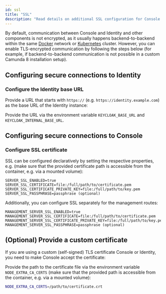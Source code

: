 ```yaml
---
id: ssl
title: "SSL"
description: "Read details on additional SSL configuration for Console."
---
```


By default, communication between Console and Identity and other components is not encrypted, as it usually happens backend-to-backend within the same [Docker](/self-managed/setup/deploy/other/docker.md) network or [Kubernetes](/self-managed/setup/install.md) cluster.
However, you can enable TLS-encrypted communication by following the steps below (for example, if backend-to-backend communication is not possible in a custom Camunda 8 installation setup).

## Configuring secure connections to Identity

### Configure the Identity base URL

Provide a URL that starts with `https://` (e.g. `https://identity.example.com`) as the base URL of the Identity instance:

Provide the URL via the environment variable `KEYCLOAK_BASE_URL` and `KEYCLOAK_INTERNAL_BASE_URL`.

## Configuring secure connections to Console

### Configure SSL certificate

SSL can be configured declaratively by setting the respective properties, e.g. (make sure that the provided certificate path is accessible from the container, e.g. via a mounted volume):

```
SERVER_SSL_ENABLED=true
SERVER_SSL_CERTIFICATE=file:/full/path/to/certificate.pem
SERVER_SSL_CERTIFICATE_PRIVATE_KEY=file:/full/path/to/key.pem
SERVER_SSL_PASSPHRASE=passphrase (optional)
```

Additionally, you can configure SSL separately for the management routes:

```
MANAGEMENT_SERVER_SSL_ENABLED=true
MANAGEMENT_SERVER_SSL_CERTIFICATE=file:/full/path/to/certificate.pem
MANAGEMENT_SERVER_SSL_CERTIFICATE_PRIVATE_KEY=file:/full/path/to/key.pem
MANAGEMENT_SERVER_SSL_PASSPHRASE=passphrase (optional)
```

## (Optional) Provide a custom certificate

If you are using a custom (self-signed) TLS certificate Console or Identity, you need to make Console accept the certificate:

Provide the path to the certificate file via the environment variable `NODE_EXTRA_CA_CERTS` (make sure that the provided path is accessible from the container, e.g. via a mounted volume):

```sh
NODE_EXTRA_CA_CERTS=/path/to/certificate.crt
```
